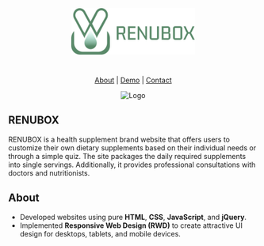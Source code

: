 <div align="center">
  <a href="https://lank.at/" style="margin-bottom:40px; display:block;">
    <img src="https://github.com/PJ-Huang-2/project-renubox/blob/master/images/main-pic/logo-first.png" alt="Logo" width="250px">
  </a>
  <p align="center">
    <a href="https://github.com/PJ-Huang-2/project-renubox#About">About</a>
    |
    <a href="">Demo</a>
    |
    <a href="">Contact</a>
  </p>
<img src="https://github.com/PJ-Huang-2/renubox-readme/blob/master/readme-title-img.png" alt="Logo">
</div>

## RENUBOX 
RENUBOX is a health supplement brand website that offers users to customize their own dietary supplements based on their individual needs or through a simple quiz. The site packages the daily required supplements into single servings. Additionally, it provides professional consultations with doctors and nutritionists.

## About
- Developed websites using pure **HTML**, **CSS**, **JavaScript**, and **jQuery**.
- Implemented **Responsive Web Design (RWD)** to create attractive UI design for desktops, tablets, and mobile devices.
